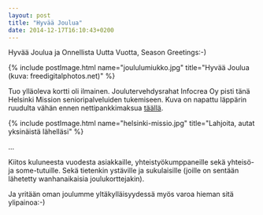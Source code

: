 ```yaml
---
layout: post
title: "Hyvää Joulua"
date: 2014-12-17T16:10:43+0200
---
```


Hyvää Joulua ja Onnellista Uutta Vuotta, Season Greetings:-)

{% include postImage.html name="joululumiukko.jpg" title="Hyvää Joulua (kuva: freedigitalphotos.net)" %}
<!--more-->

Tuo ylläoleva kortti oli ilmainen. Joulutervehdysrahat Infocrea Oy pisti tänä Helsinki Mission senioripalveluiden tukemiseen. Kuva on napattu läppärin ruudulta vähän ennen nettipankkimaksua [täällä](https://lahjoita.helsinkimissio.fi/).  

{% include postImage.html name="helsinki-missio.jpg" title="Lahjoita, autat yksinäistä lähelläsi" %}

...

Kiitos kuluneesta vuodesta asiakkaille, yhteistyökumppaneille sekä yhteisö- ja some-tutuille. Sekä tietenkin ystäville ja sukulaisille (joille on sentään lähetetty wanhanaikaisia joulukorttejakin). 

Ja yritään oman joulumme yltäkylläisyydessä myös varoa hieman sitä ylipainoa:-)